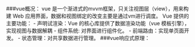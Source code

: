 ###vue概况：
    vue 是一个渐进式的mvvm框架，只关注视图层（view），用来构建 Web 应用界面，数据和视图绑定的改变主要是通过vm进行调度。
    Vue 提供的主要功能：
                    - 声明试渲染：Vue 的核心库提供了数据渲染功能（vue 模板引擎），实现视图与数据解耦
                    - 组件系统: 对界面进行组件化。
                    - 前端路由：实现单页面开发。
                    - 状态管理：对共享数据进行管理。
###vue响应式原理：



                    
    
    




























